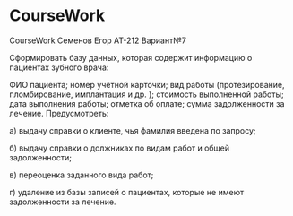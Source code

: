 # CourseWork
CourseWork
Семенов Егор АТ-212 Вариант№7

Сформировать базу данных, которая содержит информацию о пациентах зубного врача:

ФИО пациента;
номер учётной карточки;
вид работы (протезирование, пломбирование, имплантация и др. );
стоимость выполненной работы;
дата выполнения работы;
отметка об оплате;
сумма задолженности за лечение.
Предусмотреть:

а) выдачу справки о клиенте, чья фамилия введена по запросу;

б) выдачу справки о должниках по видам работ и общей задолженности;

в) переоценка заданного вида работ;

г) удаление из базы записей о пациентах, которые не имеют задолженности за лечение.
